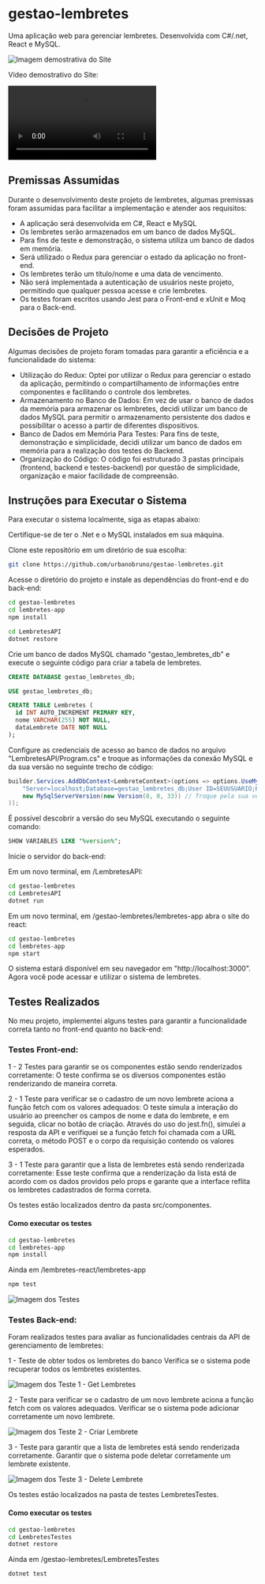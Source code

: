 # gestao-lembretes
Uma aplicação web para gerenciar lembretes. Desenvolvida com C#/.net, React e MySQL.

![Imagem demostrativa do Site](imagens/gestao_lembretes.png "Imagem demostrativa do Site")

Vídeo demostrativo do Site: 

![Vídeo demostrativa do Site](imagens/video_gestao_lembretes.mp4 "Vídeo demostrativa do Site")

## Premissas Assumidas
Durante o desenvolvimento deste projeto de lembretes, algumas premissas foram assumidas para facilitar a implementação e atender aos requisitos:

- A aplicação será desenvolvida em C#, React e MySQL
- Os lembretes serão armazenados em um banco de dados MySQL.
- Para fins de teste e demonstração, o sistema utiliza um banco de dados em memória.
- Será utilizado o Redux para gerenciar o estado da aplicação no front-end.
- Os lembretes terão um título/nome e uma data de vencimento.
- Não será implementada a autenticação de usuários neste projeto, permitindo que qualquer pessoa acesse e crie lembretes.
- Os testes foram escritos usando Jest para o Front-end e xUnit e Moq para o Back-end.

## Decisões de Projeto
Algumas decisões de projeto foram tomadas para garantir a eficiência e a funcionalidade do sistema:

- Utilização do Redux: Optei por utilizar o Redux para gerenciar o estado da aplicação, permitindo o compartilhamento de informações entre componentes e facilitando o controle dos lembretes.
- Armazenamento no Banco de Dados: Em vez de usar o banco de dados da memória para armazenar os lembretes, decidi utilizar um banco de dados MySQL para permitir o armazenamento persistente dos dados e possibilitar o acesso a partir de diferentes dispositivos.
- Banco de Dados em Memória Para Testes: Para fins de teste, demonstração e simplicidade, decidi utilizar um banco de dados em memória para a realização dos testes do Backend.
- Organização do Código: O código foi estruturado 3 pastas principais (frontend, backend e testes-backend) por questão de simplicidade, organização e maior facilidade de compreensão.

## Instruções para Executar o Sistema
Para executar o sistema localmente, siga as etapas abaixo:

Certifique-se de ter o .Net e o MySQL instalados em sua máquina.

Clone este repositório em um diretório de sua escolha:

```bash
git clone https://github.com/urbanobruno/gestao-lembretes.git
```

Acesse o diretório do projeto e instale as dependências do front-end e do back-end:

```bash
cd gestao-lembretes
cd lembretes-app
npm install
```

```bash
cd LembretesAPI
dotnet restore
```

Crie um banco de dados MySQL chamado "gestao_lembretes_db" e execute o seguinte código para criar a tabela de lembretes.

```sql
CREATE DATABASE gestao_lembretes_db;

USE gestao_lembretes_db;

CREATE TABLE Lembretes (
  id INT AUTO_INCREMENT PRIMARY KEY,
  nome VARCHAR(255) NOT NULL,
  dataLembrete DATE NOT NULL
);
```

Configure as credenciais de acesso ao banco de dados no arquivo "LembretesAPI/Program.cs" e troque as informações da conexão MySQL e da sua versão no seguinte trecho de código:

```c#
builder.Services.AddDbContext<LembreteContext>(options => options.UseMySql(
    "Server=localhost;Database=gestao_lembretes_db;User ID=SEUUSUARIO;Password=SUASENHA;Port=3306;", // Coloque as suas informações
    new MySqlServerVersion(new Version(8, 0, 33)) // Troque pela sua versão do seu MySQL
));
```

É possível descobrir a versão do seu MySQL executando o seguinte comando:

```sql
SHOW VARIABLES LIKE "%version%";
```

Inicie o servidor do back-end:

Em um novo terminal, em /LembretesAPI:

```bash
cd gestao-lembretes
cd LembretesAPI
dotnet run
```

Em um novo terminal, em /gestao-lembretes/lembretes-app abra o site do react:

```bash
cd gestao-lembretes
cd lembretes-app
npm start
```

O sistema estará disponível em seu navegador em "http://localhost:3000".
Agora você pode acessar e utilizar o sistema de lembretes.

## Testes Realizados

No meu projeto, implementei alguns testes para garantir a funcionalidade correta tanto no front-end quanto no back-end:

### Testes Front-end:

1 - 2 Testes para garantir se os componentes estão sendo renderizados corretamente:
O teste confirma se os diversos componentes estão renderizando de maneira correta.

2 - 1 Teste para verificar se o cadastro de um novo lembrete aciona a função fetch com os valores adequados:
O teste simula a interação do usuário ao preencher os campos de nome e data do lembrete, e em seguida, clicar no botão de criação. Através do uso do jest.fn(), simulei a resposta da API e verifiquei se a função fetch foi chamada com a URL correta, o método POST e o corpo da requisição contendo os valores esperados.

3 - 1 Teste para garantir que a lista de lembretes está sendo renderizada corretamente:
Esse teste confirma que a renderização da lista está de acordo com os dados providos pelo props e garante que a interface reflita os lembretes cadastrados de forma correta.

Os testes estão localizados dentro da pasta src/componentes.

#### Como executar os testes

```bash
cd gestao-lembretes
cd lembretes-app
npm install
```

Ainda em /lembretes-react/lembretes-app

```bash
npm test
```

![Imagem dos Testes](imagens/teste_concluidos_lembretes.png "Imagem dos testes")

### Testes Back-end:

Foram realizados testes para avaliar as funcionalidades centrais da API de gerenciamento de lembretes:

1 - Teste de obter todos os lembretes do banco
Verifica se o sistema pode recuperar todos os lembretes existentes.

![Imagem dos Teste 1 - Get Lembretes](imagens/teste_get_lembretes.png "Imagem dos Teste 1 - Get Lembretes")

2 - Teste para verificar se o cadastro de um novo lembrete aciona a função fetch com os valores adequados.
Verificar se o sistema pode adicionar corretamente um novo lembrete.

![Imagem dos Teste 2 - Criar Lembrete](imagens/teste_criar_lembrete.png "Imagem dos Teste 2 - Criar Lembrete")

3 - Teste para garantir que a lista de lembretes está sendo renderizada corretamente.
Garantir que o sistema pode deletar corretamente um lembrete existente.

![Imagem dos Teste 3 - Delete Lembrete](imagens/teste_delete_lembrete.png "Imagem dos Teste 3 - Delete Lembrete")

Os testes estão localizados na pasta de testes LembretesTestes.

#### Como executar os testes

```bash
cd gestao-lembretes
cd LembretesTestes
dotnet restore
```

Ainda em /gestao-lembretes/LembretesTestes

```bash
dotnet test
```


